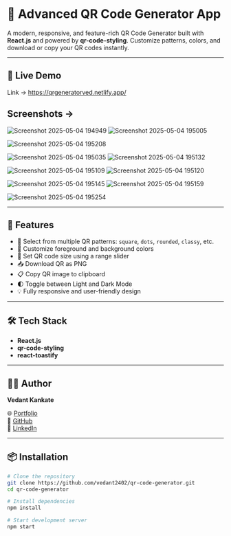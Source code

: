 # 🔲 Advanced QR Code Generator App

A modern, responsive, and feature-rich QR Code Generator built with **React.js** and powered by **qr-code-styling**. Customize patterns, colors, and download or copy your QR codes instantly.

---

## 📸 Live Demo
Link -> https://qrgeneratorved.netlify.app/

## Screenshots ->

![Screenshot 2025-05-04 194949](https://github.com/user-attachments/assets/ed041f14-ee23-46fc-813f-6594c2970e1c)
![Screenshot 2025-05-04 195005](https://github.com/user-attachments/assets/372f5639-d833-4366-9ef9-dc0422c9eae3)

![Screenshot 2025-05-04 195208](https://github.com/user-attachments/assets/8428b3c8-ed80-4217-99e2-5975edc692a7)

![Screenshot 2025-05-04 195035](https://github.com/user-attachments/assets/b43adbc1-ab65-4128-912f-53df981b55ff)
![Screenshot 2025-05-04 195132](https://github.com/user-attachments/assets/165ef07f-c377-4759-8e04-e982dc112adc)

![Screenshot 2025-05-04 195109](https://github.com/user-attachments/assets/0c9780fb-c032-42af-86ad-766214af181c)
![Screenshot 2025-05-04 195120](https://github.com/user-attachments/assets/7a0a95a2-7fa1-490d-b406-b7d527e8c581)

![Screenshot 2025-05-04 195145](https://github.com/user-attachments/assets/fdedfa01-7e28-4f85-8d5f-4636ae9b8d52)
![Screenshot 2025-05-04 195159](https://github.com/user-attachments/assets/0e39d280-14e9-4593-be0d-756b6c41507a)


![Screenshot 2025-05-04 195254](https://github.com/user-attachments/assets/369a73f8-2705-411d-9e4b-06580ef88777)

---

## 🚀 Features

- 🎨 Select from multiple QR patterns: `square`, `dots`, `rounded`, `classy`, etc.
- 🌈 Customize foreground and background colors
- 📏 Set QR code size using a range slider
- 📥 Download QR as PNG
- 📋 Copy QR image to clipboard
- 🌓 Toggle between Light and Dark Mode
- 💡 Fully responsive and user-friendly design

---

## 🛠 Tech Stack

- **React.js**
- **qr-code-styling**
- **react-toastify**

---

## 🧑‍💻 Author

**Vedant Kankate**

🌐 [Portfolio](https://vedant-kankate.netlify.app/)  
🐙 [GitHub](https://github.com/vedant2402)  
💼 [LinkedIn](https://www.linkedin.com/in/vedant-kankate/)


---

## 📦 Installation

```bash
# Clone the repository
git clone https://github.com/vedant2402/qr-code-generator.git
cd qr-code-generator

# Install dependencies
npm install

# Start development server
npm start
